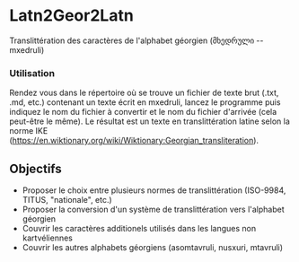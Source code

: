 # Latn2Geor2Latn
Translittération des caractères de l'alphabet géorgien (მხედრული -- mxedruli)

### Utilisation
Rendez vous dans le répertoire où se trouve un fichier de texte brut (.txt, .md, etc.) contenant un texte écrit en mxedruli, lancez le programme puis indiquez le nom du fichier à convertir et le nom du fichier d'arrivée (cela peut-être le même). Le résultat est un texte en translittération latine selon la norme IKE (https://en.wiktionary.org/wiki/Wiktionary:Georgian_transliteration).

## Objectifs
- Proposer le choix entre plusieurs normes de translittération (ISO-9984, TITUS, "nationale", etc.)
- Proposer la conversion d'un système de translittération vers l'alphabet géorgien
- Couvrir les caractères additionels utilisés dans les langues non kartvéliennes
- Couvrir les autres alphabets géorgiens (asomtavruli, nusxuri, mtavruli)

